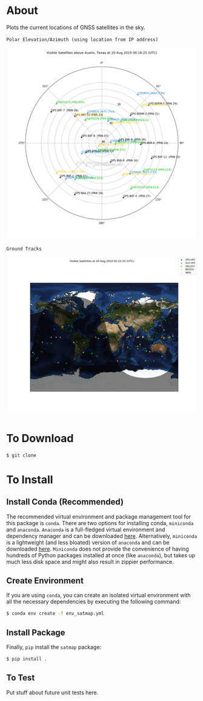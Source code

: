 # About

Plots the current locations of GNSS satellites in the sky.

`Polar Elevation/Azimuth (using location from IP address)`

![Polar Azel](sample-polar-azel.png)

`Ground Tracks`

![Ground Tracks](sample-ground-track.png)

# To Download

```bash
$ git clone
```

# To Install

## Install Conda (Recommended)

The recommended virtual environment and package management tool for this package is `conda`. 
There are two options for installing conda, `miniconda` and `anaconda`.  `Anaconda` is a full-fledged 
virtual environment and dependency manager and can be downloaded [here](https://www.anaconda.com/download/). 
Alternatively, `miniconda` is a lightweight (and less bloated) version of `anaconda` and can be 
downloaded [here](https://conda.io/en/latest/miniconda.html). `Miniconda` does not provide the 
convenience of having hundreds of Python packages installed at once (like `anaconda`), but takes 
up much less disk space and might also result in zippier performance.

## Create Environment

If you are using `conda`, you can create an isolated virtual environment with all the necessary 
dependencies by executing the following command:

```bash
$ conda env create -f env_satmap.yml
```

## Install Package

Finally, `pip` install the `satmap` package:

```bash
$ pip install .
```

## To Test

Put stuff about future unit tests here.
